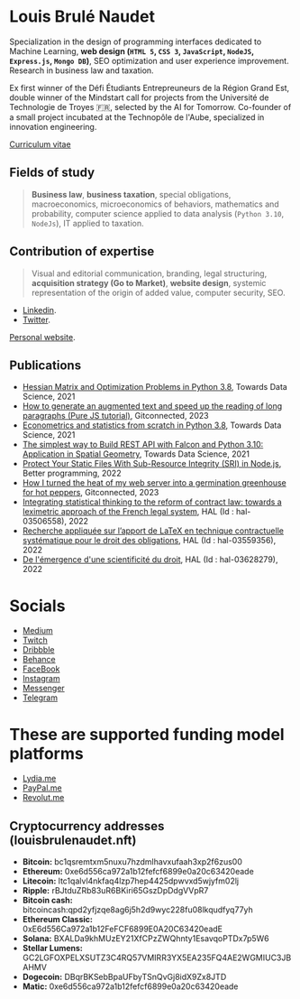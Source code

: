 # Louis Brulé Naudet
Specialization in the design of programming interfaces dedicated to Machine Learning, **web design (`HTML 5`, `CSS 3`, `JavaScript`, `NodeJS`, `Express.js`, `Mongo DB`)**, SEO optimization and user experience improvement. Research in business law and taxation.

Ex first winner of the Défi Étudiants Entrepreuneurs de la Région Grand Est, double winner of the Mindstart call for projects from the Université de Technologie de Troyes 🇫🇷, selected by the AI for Tomorrow. Co-founder of a small project incubated at the Technopôle de l'Aube, specialized in innovation engineering.

[Curriculum vitae](https://louisbrulenaudet.com/ressources/Louis-Brule-Naudet.pdf)

## Fields of study
>**Business law**, **business taxation**, special obligations, macroeconomics, microeconomics of behaviors, mathematics and probability, computer science applied to data analysis (`Python 3.10`, `NodeJs`), IT applied to taxation.

## Contribution of expertise 
>Visual and editorial communication, branding, legal structuring, **acquisition strategy (Go to Market)**, **website design**, systemic representation of the origin of added value, computer security, SEO.

- [Linkedin](https://www.linkedin.com/in/louisbrulenaudet/).
- [Twitter](https://twitter.com/BruleNaudet).

[Personal website](https://louisbrulenaudet.com).

## Publications

- [Hessian Matrix and Optimization Problems in Python 3.8](https://towardsdatascience.com/hessian-matrix-and-optimization-problems-in-python-3-8-f7cd2a615371), Towards Data Science, 2021
- [How to generate an augmented text and speed up the reading of long paragraphs (Pure JS tutorial)](https://medium.com/gitconnected/how-to-generate-an-augmented-text-and-speed-up-the-reading-of-long-paragraphs-pure-js-tutorial-f74c9d046a), Gitconnected, 2023
- [Econometrics and statistics from scratch in Python 3.8](https://medium.com/towards-data-science/econometrics-and-statistics-from-scratch-in-python-3-8-linear-regression-mean-squared-error-9b81b8b84754), Towards Data Science, 2021
- [The simplest way to Build REST API with Falcon and Python 3.10: Application in Spatial Geometry](https://medium.com/towards-data-science/the-simplest-way-to-build-a-rest-api-with-falcon-and-python-3-10-application-in-spatial-geometry-c1ee305aed75), Towards Data Science, 2021
- [Protect Your Static Files With Sub-Resource Integrity (SRI) in Node.js](https://medium.com/better-programming/protect-your-static-files-with-sub-resource-integrity-sri-in-node-js-35a7e69abebb), Better programming, 2022
- [How I turned the heat of my web server into a germination greenhouse for hot peppers](https://medium.com/gitconnected/how-i-turned-the-heat-of-my-web-server-into-a-germination-greenhouse-for-hot-peppers-147bc2352b92), Gitconnected, 2023
- [Integrating statistical thinking to the reform of contract law: towards a leximetric approach of the French legal system](https://hal.science/hal-03506558v1), HAL (Id : hal-03506558), 2022
- [Recherche appliquée sur l’apport de LaTeX en technique contractuelle systématique pour le droit des obligations](https://hal-univ-paris-dauphine.archives-ouvertes.fr/hal-03559356), HAL (Id : hal-03559356), 2022
- [De l'émergence d'une scientificité du droit](https://hal.science/hal-03628279), HAL (Id : hal-03628279), 2022

# Socials
- [Medium](http://medium.com/@louisbrulenaudet)
- [Twitch](https://www.twitch.tv/louisbrulenaudet)
- [Dribbble](https://dribbble.com/louisbrulenaudet)
- [Behance](https://www.behance.net/louisbrulenaudet)
- [FaceBook](http://facebook.com/Louis%20Brul%C3%A9%20Naudet)
- [Instagram](https://www.instagram.com/louisbrulenaudet)
- [Messenger](https://m.me/louisbrulenaudet)
- [Telegram](https://t.me/louisbrulenaudet)

# These are supported funding model platforms

- [Lydia.me](https://lydia-app.com/collect/louisbrulenaudet)
- [PayPal.me](https://www.paypal.com/paypalme/louis687)
- [Revolut.me](https://revolut.me/louisbrulenaudet)

## Cryptocurrency addresses (louisbrulenaudet.nft)

- **Bitcoin:** bc1qsremtxm5nuxu7hzdmlhavxufaah3xp2f6zus00
- **Ethereum:** 0xe6d556ca972a1b12fefcf6899e0a20c63420eade
- **Litecoin:** ltc1qalvl4nkfaq4lzp7hep4425dpwvxd5wjyfm02lj
- **Ripple:** rBJtduZRb83uR6BKiri65GszDpDdgVVpR7
- **Bitcoin cash:** bitcoincash:qpd2yfjzqe8ag6j5h2d9wyc228fu08lkqudfyq77yh
- **Ethereum Classic:** 0xE6d556Ca972a1b12FeFCF6899E0A20C63420eadE
- **Solana:** BXALDa9khMUzEY21XfCPzZWQhnty1EsavqoPTDx7p5W6
- **Stellar Lumens:** GC2LGFOXPELXSUTZ3C4RQ57VMIRR3YX5EA235FQ4AE2WGMIUC3JBAHMV
- **Dogecoin:** DBqrBKSebBpaUFbyTSnQvGj8idX9Zx8JTD
- **Matic:** 0xe6d556ca972a1b12fefcf6899e0a20c63420eade

